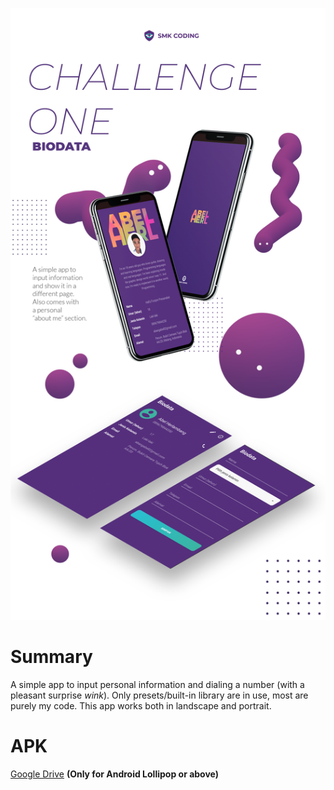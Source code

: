 ![screenshots](https://github.com/abelherl/smkc-bio/blob/master/git1.png?raw=true)

# Summary
A simple app to input personal information and dialing a number (with a pleasant surprise *wink*). Only presets/built-in library are in use, most are purely my code. This app works both in landscape and portrait.

# APK

[Google Drive](https://drive.google.com/file/d/1xxbVPXqttWq0aniynJ8Mk7fMoyYgxGOA/view?usp=sharing) **(Only for Android Lollipop or above)**
